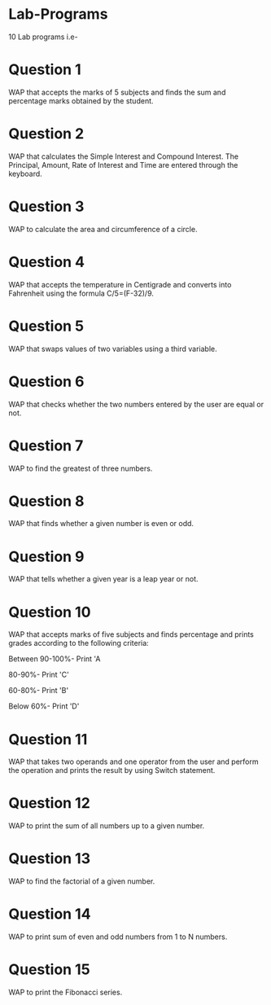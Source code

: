 # Lab-Programs
10 Lab programs i.e-

# Question 1
WAP that accepts the marks of 5 subjects and finds the sum and percentage marks obtained by the student.

# Question 2
 WAP that calculates the Simple Interest and Compound Interest. The Principal, Amount, Rate of Interest and Time are entered through the keyboard.
 
 # Question 3
 WAP to calculate the area and circumference of a circle.
 
 # Question 4
 WAP that accepts the temperature in Centigrade and converts into Fahrenheit using the formula C/5=(F-32)/9.
 
 # Question 5
  WAP that swaps values of two variables using a third variable.
  
  # Question 6
  WAP that checks whether the two numbers entered by the user are equal or not.
  
  # Question 7
  WAP to find the greatest of three numbers.
  
  # Question 8
   WAP that finds whether a given number is even or odd.
   
  # Question 9
  WAP that tells whether a given year is a leap year or not.
  
  # Question 10
  WAP that accepts marks of five subjects and finds percentage and prints grades according to the following criteria:

Between 90-100%- Print 'A

80-90%- Print 'C'

60-80%- Print 'B'

Below 60%- Print 'D'

# Question 11
WAP that takes two operands and one operator from the user and perform the operation and prints the result by using Switch statement.

# Question 12
WAP to print the sum of all numbers up to a given number. 

# Question 13
WAP to find the factorial of a given number.

# Question 14
WAP to print sum of even and odd numbers from 1 to N numbers.

# Question 15
WAP to print the Fibonacci series.
